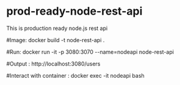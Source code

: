 # prod-ready-node-rest-api
This is production ready node.js rest api

#Image:
 docker build -t node-rest-api .
 
#Run: 
docker run -it -p 3080:3070 --name=nodeapi node-rest-api

#Output :
http://localhost:3080/users

#Interact with container :
docker exec -it nodeapi bash
